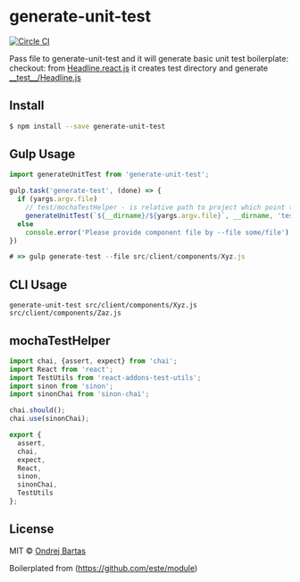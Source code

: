 # generate-unit-test
[![Circle CI](https://circleci.com/gh/blueberryapps/generate-unit-test/tree/master.svg?style=svg&circle-token=885eda2778038bda1423cacba2d371c73851515a)](https://circleci.com/gh/blueberryapps/generate-unit-test/tree/master)

Pass file to generate-unit-test and it will generate basic unit test boilerplate:
checkout: from [Headline.react.js](example/Headline.react.js) it creates test directory and generate [\_\_test\_\_/Headline.js](example/__test__/Headline.js)

## Install

```sh
$ npm install --save generate-unit-test
```

## Gulp Usage

```js
import generateUnitTest from 'generate-unit-test';

gulp.task('generate-test', (done) => {
  if (yargs.argv.file)
    // test/mochaTestHelper - is relative path to project which point to mocha test helper
    generateUnitTest(`${__dirname}/${yargs.argv.file}`, __dirname, 'test/mochaTestHelper')
  else
    console.error('Please provide component file by --file some/file')
})

# => gulp generate-test --file src/client/components/Xyz.js
```

## CLI Usage

```
generate-unit-test src/client/components/Xyz.js src/client/components/Zaz.js
```

## mochaTestHelper

```js
import chai, {assert, expect} from 'chai';
import React from 'react';
import TestUtils from 'react-addons-test-utils';
import sinon from 'sinon';
import sinonChai from 'sinon-chai';

chai.should();
chai.use(sinonChai);

export {
  assert,
  chai,
  expect,
  React,
  sinon,
  sinonChai,
  TestUtils
};
```

## License

MIT © [Ondrej Bartas](https://github.com/ondrejbartas)

Boilerplated from (https://github.com/este/module)
